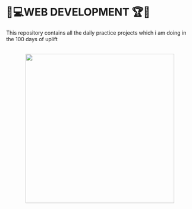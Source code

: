 # 🎯💻WEB DEVELOPMENT 🏆🏅
This repository contains all the daily practice projects which i am doing in the 100 days of uplift <br><br>

 <p align="center">
    <a href="https://github.com/ranisnehal"><img src="https://github.com/Ayush7614/Daily-Coding-DS-ALGO-Practice/blob/main/images/manufacturetocat.png" width=400px, height=400px 
 </a> 
</p>


